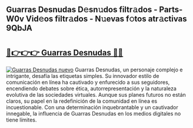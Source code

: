 ## Guarras Desnudas D𝚎sn𝚞dos filtr𝚊dos - Parts-W0v Vid𝚎os filtr𝚊dos - N𝚞evas f𝚘tos atr𝚊ctivas 9QbJA

# <h2><a href="http://mb73yc.tromn.icu/?c=Guarras+Desnudas">🔗👉👉👉 Guarras Desnudas 🔗🔗</a></h2>

[![Guarras Desnudas nuevo](https://i.imgur.com/pEAQMta.gif)](http://mb73yc.tromn.icu/?c=Guarras+Desnudas)
Guarras Desnudas, un personaje complejo e intrigante, desafía las etiquetas simples. Su innovador estilo de comunicación en línea ha cautivado y enfurecido a sus seguidores, encendiendo debates sobre ética, autorrepresentación y la naturaleza evolutiva de las sociedades virtuales. Aunque sus planes futuros no están claros, su papel en la redefinición de la comunidad en línea es incuestionable. Con una determinación inquebrantable y un cautivador innegable, la influencia de Guarras Desnudas en los medios digitales no tiene límites.
